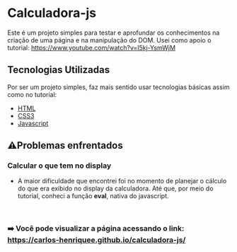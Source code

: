 # Calculadora-js
Este é um projeto simples para testar e aprofundar os conhecimentos na criação de uma página e na manipulação do DOM. Usei como apoio o tutorial:
https://www.youtube.com/watch?v=I5kj-YsmWjM
<br/>

## Tecnologias Utilizadas
Por ser um projeto simples, faz mais sentido usar tecnologias básicas assim como no tutorial:
<br/>

* [HTML](https://www.w3schools.com/html/)
* [CSS3](https://www.w3schools.com/css/)
* [Javascript](https://www.w3schools.com/js/)

## ⚠️Problemas enfrentados
 ### Calcular o que tem no display
 * A maior dificuldade que encontrei foi no momento de planejar o cálculo do que era exibido no display da calculadora. Até que, por meio do tutorial, conheci a função **eval**, nativa do javascript.
<br/>

### ➡️ Você pode visualizar a página acessando o link: https://carlos-henriquee.github.io/calculadora-js/
